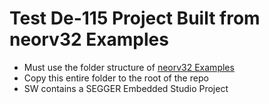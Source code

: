 # Test De-115 Project Built from neorv32 Examples

- Must use the folder structure of [neorv32 Examples](https://github.com/emb4fun/neorv32-examples)
- Copy this entire folder to the root of the repo
- SW contains a SEGGER Embedded Studio Project